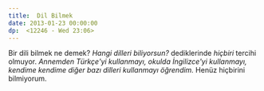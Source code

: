 ```yaml
---
title:  Dil Bilmek
date: 2013-01-23 00:00:00
dp:  <12246 - Wed 23:06>
---
```



Bir dili bilmek ne demek? _Hangi dilleri biliyorsun?_ dediklerinde
_hiçbiri_ tercihi olmuyor. _Annemden Türkçe'yi kullanmayı, okulda
İngilizce'yi kullanmayı, kendime kendime diğer bazı dilleri kullanmayı
öğrendim._ Henüz hiçbirini bilmiyorum. 
